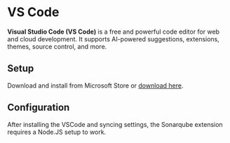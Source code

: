 # VS Code
**Visual Studio Code (VS Code)** is a free and powerful code editor for web and cloud development. It supports AI-powered suggestions, extensions, themes, source control, and more.

## Setup

Download and install from Microsoft Store or [download here](https://code.visualstudio.com/Download).

## Configuration

After installing the VSCode and syncing settings, the Sonarqube extension requires a Node.JS setup to work.